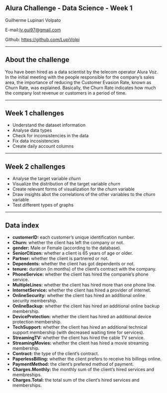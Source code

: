 Alura Challenge - Data Science - Week 1
- 
Guilherme Lupinari Volpato

E-mail:lv.gui97@gmail.com 

Github: https://github.com/LupiVolpi

-------
About the challenge
-
You have been hired as a data scientist by the telecom operator Alura Voz. In the initial meeting with the people responsible for the company’s sales area, the importance of reducing the Customer Evasion Rate, known as Churn Rate, was explained. Basically, the Churn Rate indicates how much the company lost revenue or customers in a period of time.

-------
Week 1 challenges
-
- Understand the dataset information
- Analyse data types
- Check for inconsistencies in the data
- Fix data incosistencies
- Create daily account columns
-------
Week 2 challenges
-
- Analyse the target variable *churn*
- Visualize the distribution of the target variable *churn*
- Create relevant forms of visualization for the *churn* variable
- Draw insights abot the correlations of the other variables to the *churn* variable
- Test different types of graphs
-------
Data index
-
- **customerID:** each customer’s unique identification number.
- **Churn:** whether the client has left the company or not.
- **gender:** Male or Female (according to the database).
- **SeniorCitizen:** whether a client is 65 years of age or older.
- **Partner:** whether the client is partnered or not.
- **Dependents:** whether the client has got dependents or not.
- **tenure:** duration (in months) of the client’s contract with the company.
- **PhoneService:** whether the client has hired the companie’s phone service.
- **MultipleLines:** whether the client has hired more than one phone line.
- **InternetService:** whether the client has hired a provider of internet.
- **OnlineSecurity:** whether the client has hired an additional online security membership.
- **OnlineBackup:** whether the client has hired an additional online backup membership.
- **DeviceProtection:** whether the client has hired an additional device protection membership.
- **TechSupport:** whether the client has hired an additional technical support membership (with decreased waiting time for services).
- **StreamingTV:** whether the client has hired the cable TV service.
- **StreamingMovies:** whether the client has hired a movie streaming membership.
- **Contract:** the type of the client’s contract.
- **PaperlessBilling:** whether the client prefers to receive his billings online.
- **PaymentMethod:** the client’s prefered method of payment.
- **Charges.Monthly:** the monthly sum of the client’s hired services and membreships.
- **Charges.Total:** the total sum of the client’s hired services and memberships.
